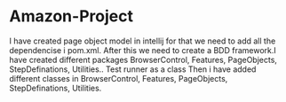 # Amazon-Project
I have created page object model in intellij for that we need to add all the dependencise i pom.xml.
After this we need to create a BDD framework.I have created different packages BrowserControl, Features, PageObjects, StepDefinations, Utilities..
Test runner as a class
Then i have added different classes in BrowserControl, Features, PageObjects, StepDefinations, Utilities.



